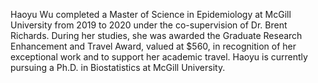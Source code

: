 Haoyu Wu completed a Master of Science in Epidemiology at McGill University from 2019 to 2020 under the co-supervision of Dr. Brent Richards. During her studies, she was awarded the Graduate Research Enhancement and Travel Award, valued at $560, in recognition of her exceptional work and to support her academic travel. Haoyu is currently pursuing a Ph.D. in Biostatistics at McGill University.
